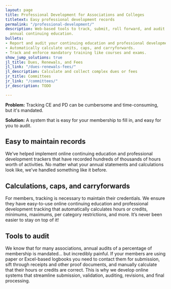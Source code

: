 ```yaml
---
layout: page
title: Professional Development for Associations and Colleges
titletext: Easy professional development records
permalink: "/professional-development/"
description: Web-based tools to track, submit, roll forward, and audit all required
  annual continuing education.
bullets:
- Report and audit your continuing education and professional development.
- Automatically calculate units, caps, and carryforwards.
- Track and enforce mandatory training like courses and exams.
show_jump_solutions: true
jl_title: Dues, Renewals, and Fees
jl_link: "/dues-renewals-fees/"
jl_description: Calculate and collect complex dues or fees
jr_title: Committees
jr_link: "/committees/"
jr_description: TODO

---
```

**Problem:** Tracking CE and PD can be cumbersome and time-consuming, but it's mandated.

**Solution:** A system that is easy for your membership to fill in, and easy for you to audit.

## Easy to maintain records

We’ve helped implement online continuing education and professional development trackers that have recorded hundreds of thousands of hours worth of activities. No matter what your annual statements and calculations look like, we’ve handled something like it before.

## Calculations, caps, and carryforwards

For members, tracking is necessary to maintain their credentials. We ensure they have easy-to-use online continuing education and professional development tracking that automatically calculates hours or credits, minimums, maximums, per category restrictions, and more. It’s never been easier to stay on top of it!

## Tools to audit

We know that for many associations, annual audits of a percentage of membership is mandated... but incredibly painful. If your members are using paper or Excel-based logbooks you need to contact them for submission, sift through receipts and other proof documents, and manually calculate that their hours or credits are correct. This is why we develop online systems that streamline submission, validation, auditing, revisions, and final processing.
